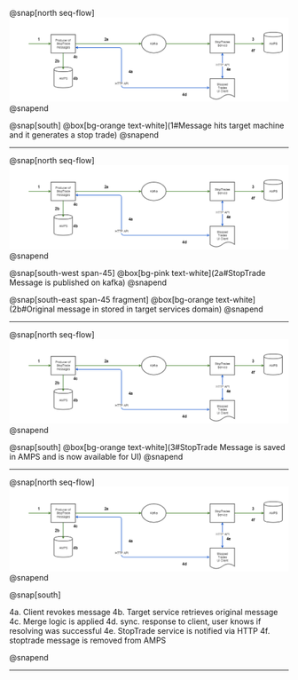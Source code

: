 @snap[north seq-flow]
![seq-flow](img/stop-trades-sequence-flow.png)
@snapend

@snap[south]
@box[bg-orange text-white](1#Message hits target machine and it generates a stop trade)
@snapend

---

@snap[north seq-flow]
![seq-flow](img/stop-trades-sequence-flow.png)
@snapend

@snap[south-west span-45]
@box[bg-pink text-white](2a#StopTrade Message is published on kafka)
@snapend

@snap[south-east span-45 fragment]
@box[bg-orange text-white](2b#Original message in stored in target services domain)
@snapend

---

@snap[north seq-flow]
![seq-flow](img/stop-trades-sequence-flow.png)
@snapend

@snap[south]
@box[bg-orange text-white](3#StopTrade Message is saved in AMPS and is now available for UI)
@snapend

---

@snap[north seq-flow]
![seq-flow](img/stop-trades-sequence-flow.png)
@snapend

@snap[south]

4a. Client revokes message
4b. Target service retrieves original message
4c. Merge logic is applied
4d. sync. response to client, user knows if resolving was successful
4e. StopTrade service is notified via HTTP
4f. stoptrade message is removed from AMPS

@snapend

---